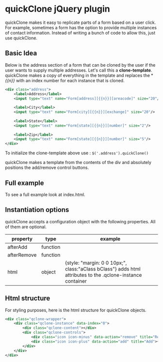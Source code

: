 # quickClone jQuery plugin

quickClone makes it easy to replicate parts of a form based on a user click.  For example, sometimes a form has the option to provide multiple instances of contact information.  Instead of writing a bunch of code to allow this, just use quickClone.

## Basic Idea

Below is the address section of a form that can be cloned by the user if the user wants to supply multiple addresses.  Let's call this a **clone-template**.  quickClone makes a copy of everything in the template and replaces the **{{n}}* with an index number for each instance that is cloned.

~~~.xml
<div class="address">
    <label>Address</label>
    <input type="text" name="Form[address][{{n}}][areacode]" size="20"/>
    
    <label>City</label>
    <input type="text" name="Form[city][{{n}}][exchange]" size="20"/>
    
    <label>State</label>
    <input type="text" name="Form[state][{{n}}][number]" size="2"/>
    
    <label>Zip</label>
    <input type="text" name="Form[state][{{n}}][number]" size="5"/>
</div>
~~~~

To initialize the clone-template above use : `$('.address').quickClone()`

quickClone makes a template from the contents of the div and absolutely positions the add/remove control buttons.


## Full example

To see a full example look at index.html.

## Instantiation options

quickClone accepts a configuration object with the following properties.  All of them are optional.

property  |  type | example
----------|-------|--------
afterAdd | function | 
afterRemove | function | 
html | object | {style: "margin: 0 0 10px;", class:"aClass bClass"}  adds html attributes to the .qclone-instance container



## Html structure

For styling purposes, here is the html structure for quickClone objects.

~~~~.xml
<div class="qclone-wrapper">
	<div class="qclone-instance" data-index="0">
		<div class="qclone-content"></div>
		<div class="qclone-controls">
			<div class="icon icon-minus" data-action="remove" title="Remove">-</div>
			<div class="icon icon-plus" data-action="add" title="Add">+</div>
		</div>
	</div>
</div>
~~~~